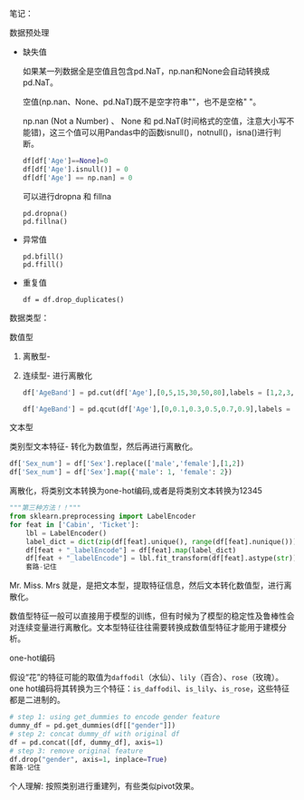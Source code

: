 笔记：

数据预处理

- 缺失值

  如果某一列数据全是空值且包含pd.NaT，np.nan和None会自动转换成pd.NaT。

  空值(np.nan、None、pd.NaT)既不是空字符串""，也不是空格" "。

  np.nan (Not a Number) 、 None 和 pd.NaT(时间格式的空值，注意大小写不能错)，这三个值可以用Pandas中的函数isnull()，notnull()，isna()进行判断。

  ```python
  df[df['Age']==None]=0
  df[df['Age'].isnull()] = 0
  df[df['Age'] == np.nan] = 0
  ```

  可以进行dropna 和 fillna 

  ```
  pd.dropna()
  pd.fillna()
  ```

- 异常值

  ```
  pd.bfill()
  pd.ffill()
  ```

- 重复值

  

  ```
  df = df.drop_duplicates()
  ```

数据类型：

数值型

1. 离散型-

2. 连续型- 进行离散化

   ```python
   df['AgeBand'] = pd.cut(df['Age'],[0,5,15,30,50,80],labels = [1,2,3,4,5])
   
   df['AgeBand'] = pd.qcut(df['Age'],[0,0.1,0.3,0.5,0.7,0.9],labels = [1,2,3,4,5])
   ```

文本型

类别型文本特征- 转化为数值型，然后再进行离散化。

```python
df['Sex_num'] = df['Sex'].replace(['male','female'],[1,2])
df['Sex_num'] = df['Sex'].map({'male': 1, 'female': 2})
```

离散化，将类别文本转换为one-hot编码,或者是将类别文本转换为12345

```python
"""第三种方法！！"""
from sklearn.preprocessing import LabelEncoder
for feat in ['Cabin', 'Ticket']:
    lbl = LabelEncoder()  
    label_dict = dict(zip(df[feat].unique(), range(df[feat].nunique())))
    df[feat + "_labelEncode"] = df[feat].map(label_dict)
    df[feat + "_labelEncode"] = lbl.fit_transform(df[feat].astype(str))
    套路-记住
```

Mr. Miss. Mrs 就是，是把文本型，提取特征信息，然后文本转化数值型，进行离散化。

数值型特征一般可以直接用于模型的训练，但有时候为了模型的稳定性及鲁棒性会对连续变量进行离散化。文本型特征往往需要转换成数值型特征才能用于建模分析。

one-hot编码

假设“花”的特征可能的取值为`daffodil`（水仙）、`lily`（百合）、`rose`（玫瑰）。one hot编码将其转换为三个特征：`is_daffodil`、`is_lily`、`is_rose`，这些特征都是二进制的。

```python
# step 1: using get_dummies to encode gender feature
dummy_df = pd.get_dummies(df[["gender"]])
# step 2: concat dummy_df with original df
df = pd.concat([df, dummy_df], axis=1)
# step 3: remove original feature
df.drop("gender", axis=1, inplace=True)
套路-记住
```

个人理解: 按照类别进行重建列，有些类似pivot效果。





